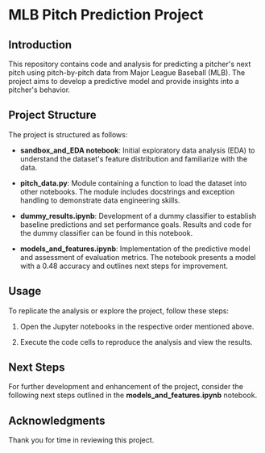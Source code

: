 # MLB Pitch Prediction Project

## Introduction

This repository contains code and analysis for predicting a pitcher's next pitch using pitch-by-pitch data from Major League Baseball (MLB). The project aims to develop a predictive model and provide insights into a pitcher's behavior.

## Project Structure

The project is structured as follows:

- **sandbox_and_EDA notebook**: Initial exploratory data analysis (EDA) to understand the dataset's feature distribution and familiarize with the data.

- **pitch_data.py**: Module containing a function to load the dataset into other notebooks. The module includes docstrings and exception handling to demonstrate data engineering skills.

- **dummy_results.ipynb**: Development of a dummy classifier to establish baseline predictions and set performance goals. Results and code for the dummy classifier can be found in this notebook.

- **models_and_features.ipynb**: Implementation of the predictive model and assessment of evaluation metrics. The notebook presents a model with a 0.48 accuracy and outlines next steps for improvement.

## Usage

To replicate the analysis or explore the project, follow these steps:

1. Open the Jupyter notebooks in the respective order mentioned above.
   
2. Execute the code cells to reproduce the analysis and view the results.

## Next Steps

For further development and enhancement of the project, consider the following next steps outlined in the **models_and_features.ipynb** notebook.

## Acknowledgments

Thank you for time in reviewing this project.
